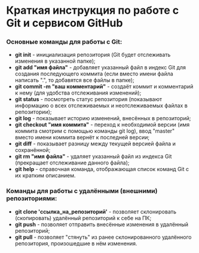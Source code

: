# Краткая инструкция по работе c Git и сервисом GitHub

### Основные команды для работы с Git:

* **git init** - инициализация репозитория (Git будет отслеживать изменения в указанной папке);
* **git add "имя файла"** - добавляет указанный файл в индекс Git для создания последующего коммита (если вместо имени файла написать ".", то добавятся все файлы в папке);
* **git commit -m "ваш комментарий"** - создаёт коммит и комментарий к нему (для удобства отслеживания изменений);
* **git status** - посмотреть статус репозитория (показывают информацию о всех отслеживаемых и неотслеживаемых файлах в репозитории);
* **git log** - показывает историю изменений, внесённых в репозиторий;
* **git checkout "имя коммита"** - переход к необходимой версии (имя коммита смотрим с помощью команды git log), ввод "master" вместо имени коммита вернёт к последней версии;
* **git diff** - показывает разницу между текущей версией файла и сохранённой;
* **git rm "имя файла"** - удаляет указанный файл из индекса Git (прекращает отслеживание данного файла);
* **git help** - справочная команда, отображающая список команд Git с их кратким описанием.

### Команды для работы с удалёнными (внешними) репозиториями:

* **git clone 'ссылка_на_репозиторий'** - позволяет склонировать (скопировать) удалённый репозиторий к себе на ПК;
* **git push** - позволяет отправить внесённые изменения в удалённый репозиторий;
* **git pull** - позволяет "стянуть" из ранее склонированного удалённого репозитория, произошедшие в нём изменения.

